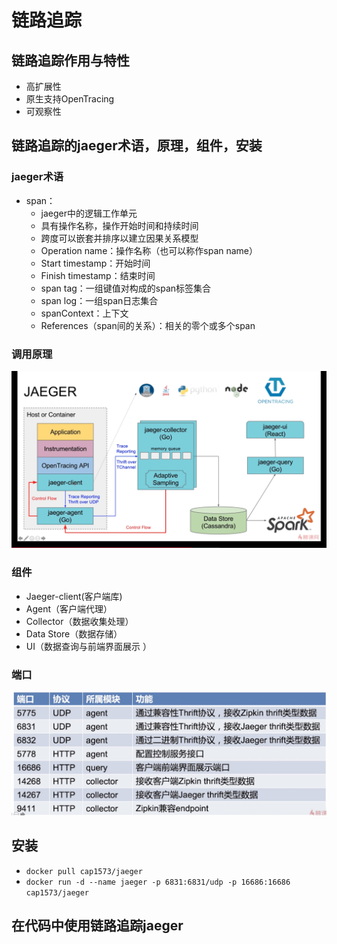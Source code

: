 # 链路追踪

## 链路追踪作用与特性

* 高扩展性
* 原生支持OpenTracing
* 可观察性

## 链路追踪的jaeger术语，原理，组件，安装

### jaeger术语

* span：
  * jaeger中的逻辑工作单元
  * 具有操作名称，操作开始时间和持续时间
  * 跨度可以嵌套并排序以建立因果关系模型
  * Operation name：操作名称（也可以称作span name）
  * Start timestamp：开始时间
  * Finish timestamp：结束时间
  * span tag：一组键值对构成的span标签集合
  * span log：一组span日志集合
  * spanContext：上下文
  * References（span间的关系）：相关的零个或多个span

### 调用原理

![](./img/jaeger.png)

### 组件

* Jaeger-client(客户端库)
* Agent（客户端代理）
* Collector（数据收集处理）
* Data Store（数据存储）
* UI（数据查询与前端界面展示  ）

### 端口

![jaeger端口](./img/jaeger端口.jpg)

## 安装

* `docker pull cap1573/jaeger`
* `docker run -d --name jaeger -p 6831:6831/udp -p 16686:16686 cap1573/jaeger`

## 在代码中使用链路追踪jaeger

  
